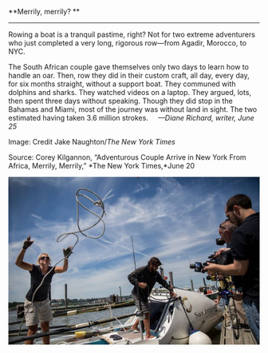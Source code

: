 **Merrily, merrily? **

****

Rowing a boat is a tranquil pastime, right? Not for two extreme adventurers who just completed a very long, rigorous row—from Agadir, Morocco, to NYC.

The South African couple gave themselves only two days to learn how to handle an oar. Then, row they did in their custom craft, all day, every day, for six months straight, without a support boat. They communed with dolphins and sharks. They watched videos on a laptop. They argued, lots, then spent three days without speaking. Though they did stop in the Bahamas and Miami, most of the journey was without land in sight. The two estimated having taken 3.6 million strokes.     *—Diane Richard, writer, June 25*

Image: Credit Jake Naughton/*The New York Times*

Source: Corey Kilgannon, “Adventurous Couple Arrive in New York From Africa, Merrily, Merrily,” *The New York Times,*June 20

![](../images/14-06-25_75.7_rowersEDIT-1.jpeg)
